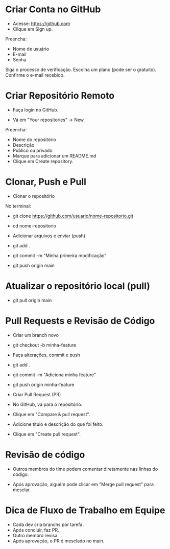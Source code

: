# Criar Conta no GitHub

- Acesse: https://github.com
- Clique em Sign up.

Preencha:
- Nome de usuário
- E-mail
- Senha

Siga o processo de verificação.
Escolha um plano (pode ser o gratuito).
Confirme o e-mail recebido.

# Criar Repositório Remoto

- Faça login no GitHub.

- Vá em "Your repositories" -> New.

Preencha:
- Nome do repositório
- Descrição
- Público ou privado
- Marque para adicionar um README.md
- Clique em Create repository.

# Clonar, Push e Pull

- Clonar o repositório
 
No terminal:

- git clone https://github.com/usuario/nome-repositorio.git
- cd nome-repositorio
- Adicionar arquivos e enviar (push)

- git add .
- git commit -m "Minha primeira modificação"
- git push origin main

# Atualizar o repositório local (pull)

- git pull origin main

# Pull Requests e Revisão de Código
- Criar um branch novo

- git checkout -b minha-feature
- Faça alterações, commit e push

- git add .
- git commit -m "Adiciona minha feature"
- git push origin minha-feature
- Criar Pull Request (PR)
- No GitHub, vá para o repositório.

- Clique em "Compare & pull request".

- Adicione título e descrição do que foi feito.

- Clique em "Create pull request".

# Revisão de código

- Outros membros do time podem comentar diretamente nas linhas do código.

- Após aprovação, alguém pode clicar em "Merge pull request" para mesclar.

# Dica de Fluxo de Trabalho em Equipe

- Cada dev cria branchs por tarefa.
- Após concluir, faz PR.
- Outro membro revisa.
- Após aprovação, o PR é mesclado no main.